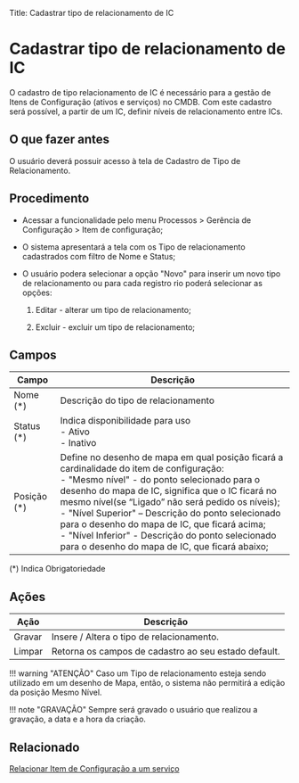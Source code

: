 Title: Cadastrar tipo de relacionamento de IC

Cadastrar tipo de relacionamento de IC
======================================

O cadastro de tipo relacionamento de IC é necessário para a gestão de Itens de Configuração (ativos e serviços) no CMDB. Com este cadastro será possível, a partir de um IC, definir níveis de relacionamento entre ICs.

O que fazer antes
-----------------

O usuário deverá possuir acesso à tela de Cadastro de Tipo de Relacionamento.

Procedimento
------------

-   Acessar a funcionalidade pelo menu Processos \> Gerência de Configuração \>
    Item de configuração;

-   O sistema apresentará a tela com os Tipo de relacionamento cadastrados com
    filtro de Nome e Status;

-   O usuário podera selecionar a opção "Novo" para inserir um novo tipo de relacionamento ou para cada registro rio poderá selecionar as opções:

    1. Editar - alterar um tipo de relacionamento;

    2. Excluir - excluir um tipo de relacionamento;

Campos 
-------

| Campo        | Descrição                                                                                                                                                                                                                                                                                                                                                                                                                                                |
|--------------|----------------------------------------------------------------------------------------------------------------------------------------------------------------------------------------------------------------------------------------------------------------------------------------------------------------------------------------------------------------------------------------------------------------------------------------------------------|
| Nome (*)    | Descrição do tipo de relacionamento                                                                                                                                                                                                                                                                                                                                                                                                                      |
| Status (*)  | Indica disponibilidade para uso <br>   - Ativo <br>   - Inativo                                                                                                                                                                                                                                                                                                                                                                                                        |
| Posição (*) | Define no desenho de mapa em qual posição ficará a cardinalidade do item de configuração: <br>- "Mesmo nível" - do ponto selecionado para o desenho do mapa de IC, significa que o IC ficará no mesmo nível(se “Ligado” não será pedido os níveis); <br>- "Nível Superior" – Descrição do ponto selecionado para o desenho do mapa de IC, que ficará acima; <br>- "Nível Inferior" - Descrição do ponto selecionado para o desenho do mapa de IC, que ficará abaixo; |

(*) Indica Obrigatoriedade

Ações
-----

| Ação   | Descrição                                            |
|--------|------------------------------------------------------|
| Gravar | Insere / Altera o tipo de relacionamento.            |
| Limpar | Retorna os campos de cadastro ao seu estado default. |


!!! warning "ATENÇÃO" 
    Caso um Tipo de relacionamento esteja sendo utilizado em um desenho de Mapa, então, o sistema não permitirá a edição da posição Mesmo Nível.

!!! note "GRAVAÇÃO" 
    Sempre será gravado o usuário que realizou a gravação, a data e a hora da criação.

Relacionado
-----------

[Relacionar Item de Configuração a um serviço](/pt-br/4biz-helium/processes/configuration/use/create-ic-relationship.html)


